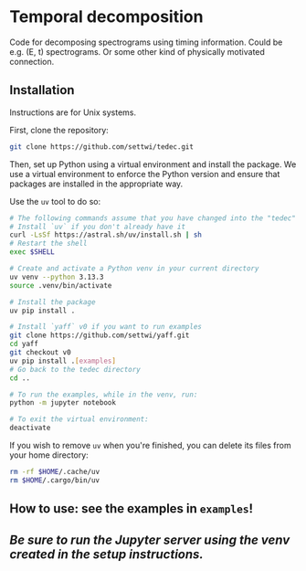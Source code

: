 # Temporal decomposition
Code for decomposing spectrograms using timing information.
Could be e.g. (E, t) spectrograms.
Or some other kind of physically motivated connection.

## Installation
Instructions are for Unix systems.

First, clone the repository:
```bash
git clone https://github.com/settwi/tedec.git
```

Then, set up Python using a virtual environment
    and install the package.
We use a virtual environment to enforce the Python version and ensure
    that packages are installed in the appropriate way.

Use the `uv` tool to do so:
```bash
# The following commands assume that you have changed into the "tedec" directory
# Install `uv` if you don't already have it
curl -LsSf https://astral.sh/uv/install.sh | sh
# Restart the shell
exec $SHELL

# Create and activate a Python venv in your current directory
uv venv --python 3.13.3
source .venv/bin/activate

# Install the package
uv pip install .

# Install `yaff` v0 if you want to run examples
git clone https://github.com/settwi/yaff.git
cd yaff
git checkout v0
uv pip install .[examples]
# Go back to the tedec directory
cd ..

# To run the examples, while in the venv, run:
python -m jupyter notebook

# To exit the virtual environment:
deactivate
```

If you wish to remove `uv` when you're finished,
    you can delete its files from your home directory:
```bash
rm -rf $HOME/.cache/uv
rm $HOME/.cargo/bin/uv
```

## How to use: see the examples in `examples`!
## _Be sure to run the Jupyter server using the venv created in the setup instructions._
